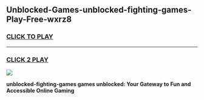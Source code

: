 
## Unblocked-Games-unblocked-fighting-games-Play-Free-wxrz8
<h3>
<a href="https://premium76.site?title=unblocked-fighting-games&ref=21A">CLICK TO PLAY</a></h3>
<hr>

<h3>
<a href="https://premium76.site?title=unblocked-fighting-games&ref=21A">CLICK 2 PLAY</a>
  
</h3>

<a href="https://premium76.site?title=unblocked-fighting-games&ref=21A"><img src="https://clearcache.store/games.png"></a>


**unblocked-fighting-games games unblocked: Your Gateway to Fun and Accessible Online Gaming**
